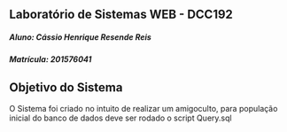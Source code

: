 ## Laboratório de Sistemas WEB - DCC192
##### Aluno: Cássio Henrique Resende Reis
##### Matrícula: 201576041


## Objetivo do Sistema
O Sistema foi criado no intuito de realizar um amigoculto, para população inicial do banco de dados deve ser rodado o script Query.sql
